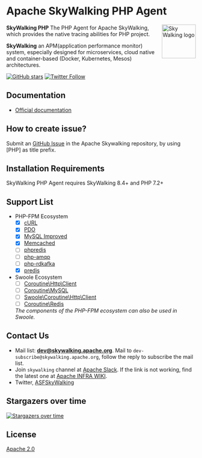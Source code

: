 # Apache SkyWalking PHP Agent

<img src="http://skywalking.apache.org/assets/logo.svg" alt="Sky Walking logo" height="90px" align="right" />

**SkyWalking PHP** The PHP Agent for Apache SkyWalking, which provides the native tracing abilities for PHP project.

**SkyWalking** an APM(application performance monitor) system, especially designed for
microservices, cloud native and container-based (Docker, Kubernetes, Mesos) architectures.

[![GitHub stars](https://img.shields.io/github/stars/apache/skywalking-php.svg?style=for-the-badge&label=Stars&logo=github)](https://github.com/apache/skywalking-php)
[![Twitter Follow](https://img.shields.io/twitter/follow/asfskywalking.svg?style=for-the-badge&label=Follow&logo=twitter)](https://twitter.com/AsfSkyWalking)

## Documentation

* [Official documentation](https://skywalking.apache.org/docs/#PHPAgent)

## How to create issue?

Submit an [GitHub Issue](https://github.com/apache/skywalking/issues/new/choose) in the Apache Skywalking repository, by using [PHP] as title prefix.

## Installation Requirements

SkyWalking PHP Agent requires SkyWalking 8.4+ and PHP 7.2+

## Support List

* PHP-FPM Ecosystem
  * [x] [cURL](https://www.php.net/manual/en/book.curl.php#book.curl)
  * [x] [PDO](https://www.php.net/manual/en/book.pdo.php)
  * [x] [MySQL Improved](https://www.php.net/manual/en/book.mysqli.php)
  * [x] [Memcached](https://www.php.net/manual/en/book.memcached.php)
  * [ ] [phpredis](https://github.com/phpredis/phpredis)
  * [ ] [php-amqp](https://github.com/php-amqp/php-amqp)
  * [ ] [php-rdkafka](https://github.com/arnaud-lb/php-rdkafka)
  * [x] [predis](https://github.com/predis/predis)

* Swoole Ecosystem
  * [ ] [Coroutine\Http\Client](https://wiki.swoole.com/#/coroutine_client/http_client)
  * [ ] [Coroutine\MySQL](https://wiki.swoole.com/#/coroutine_client/mysql)
  * [ ] [Swoole\Coroutine\Http\Client](https://wiki.swoole.com/#/coroutine_client/http_client)
  * [ ] [Coroutine\Redis](https://wiki.swoole.com/#/coroutine_client/redis)

  *The components of the PHP-FPM ecosystem can also be used in Swoole.*

## Contact Us

* Mail list: **dev@skywalking.apache.org**. Mail to `dev-subscribe@skywalking.apache.org`, follow the reply to subscribe the mail list.
* Join `skywalking` channel at [Apache Slack](http://s.apache.org/slack-invite). If the link is not working, find the latest one at [Apache INFRA WIKI](https://cwiki.apache.org/confluence/display/INFRA/Slack+Guest+Invites).
* Twitter, [ASFSkyWalking](https://twitter.com/AsfSkyWalking)

## Stargazers over time

[![Stargazers over time](https://starchart.cc/apache/skywalking-php.svg)](https://starchart.cc/apache/skywalking-php)

## License

[Apache 2.0](LICENSE)
